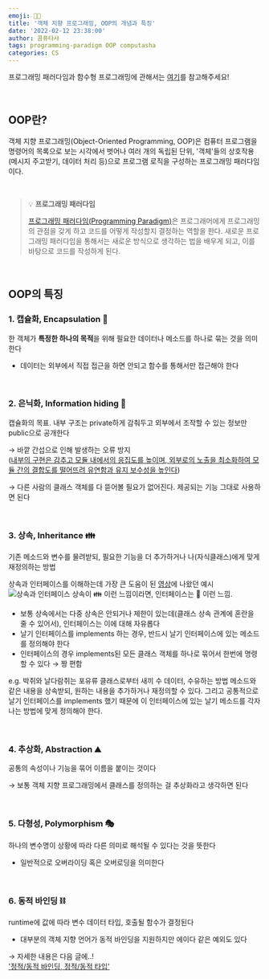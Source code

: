 ```yaml
---
emoji: 🤙🏻
title: '객체 지향 프로그래밍, OOP의 개념과 특징'
date: '2022-02-12 23:38:00'
author: 콤퓨타샤
tags: programming-paradigm OOP computasha
categories: CS
---
```


프로그래밍 패러다임과 함수형 프로그래밍에 관해서는 [여기](https://computasha.github.io/CS-functional-programming/)를 참고해주세요!

<br>

## OOP란?
객체 지향 프로그래밍(Object-Oriented Programming, OOP)은 컴퓨터 프로그램을 명령어의 목록으로 보는 시각에서 벗어나 여러 개의 독립된 단위, '객체'들의 상호작용(메시지 주고받기, 데이터 처리 등)으로 프로그램 로직을 구성하는 프로그래밍 패러다임이다. 

<br>

> 💡 **프로그래밍 패러다임**  
>
> [프로그래밍 패러다임(Programming Paradigm)](https://computasha.github.io/CS-functional-programming/)은 프로그래머에게 프로그래밍의 관점을 갖게 하고 코드를 어떻게 작성할지 결정하는 역할을 한다. 새로운 프로그래밍 패러다임을 통해서는 새로운 방식으로 생각하는 법을 배우게 되고, 이를 바탕으로 코드를 작성하게 된다.

<br>

## OOP의 특징

### 1. 캡슐화, Encapsulation 💊
한 객체가 **특정한 하나의 목적**을 위해 필요한 데이터나 메소드를 하나로 묶는 것을 의미한다 
- 데이터는 외부에서 직접 접근을 하면 안되고 함수를 통해서만 접근해야 한다

<br>

### 2. 은닉화, Information hiding 🥷 
캡슐화의 목표.
내부 구조는 private하게 감춰두고 외부에서 조작할 수 있는 정보만 public으로 공개한다 

→ 바깥 간섭으로 인해 발생하는 오류 방지  
([내부의 구현은 감추고 모듈 내에서의 응집도를 높이며, 외부로의 노출을 최소화하여 모듈 간의 결합도를 떨어뜨려 유연함과 유지 보수성을 높인다](http://wiki.hash.kr/index.php?title=객체지향_프로그래밍&mobileaction=toggle_view_desktop#.EC.83.81.EC.86.8D))  

→ 다른 사람의 클래스 객체를 다 뜯어볼 필요가 없어진다. 제공되는 기능 그대로 사용하면 된다  

<br>

### 3. 상속, Inheritance 👪
기존 메소드와 변수를 물려받되, 필요한 기능을 더 추가하거나 나(자식클래스)에게 맞게 재정의하는 방법   


상속과 인터페이스를 이해하는데 가장 큰 도움이 된 [영상](https://youtu.be/vrhIxBWSJ04)에 나왔던 예시  
![상속과 인터페이스](/inheritance-interface.png)
상속이 👪 이런 느낌이라면, 인터페이스는 👬 이런 느낌.  
- 보통 상속에서는 다중 상속은 안되거나 제한이 있는데(클래스 상속 관계에 혼란을 줄 수 있어서), 인터페이스는 이에 대해 자유롭다  
- 날기 인터페이스를 implements 하는 경우, 반드시 날기 인터페이스에 있는 메소드를 정의해야 한다
- 인터페이스의 경우 implements된 모든 클래스 객체를 하나로 묶어서 한번에 명령 할 수 있다 → 짱 편함

e.g. 박쥐와 날다람쥐는 포유류 클래스로부터 새끼 수 데이터, 수유하는 방법 메소드와 같은 내용을 상속받되, 원하는 내용을 추가하거나 재정의할 수 있다. 그리고 공통적으로 날기 인터페이스를 implements 했기 때문에 이 인터페이스에 있는 날기 메소드를 각자 나는 방법에 맞게 정의해야 한다. 

<br>

### 4. 추상화, Abstraction ⛰️
공통의 속성이나 기능을 묶어 이름을 붙이는 것이다  

→ 보통 객체 지향 프로그래밍에서 클래스를 정의하는 걸 추상화라고 생각하면 된다

<br>

### 5. 다형성, Polymorphism 🎭
하나의 변수명이 상황에 따라 다른 의미로 해석될 수 있다는 것을 뜻한다 

- 일반적으로 오버라이딩 혹은 오버로딩을 의미한다

<br>

### 6. 동적 바인딩 ⛓️
runtime에 값에 따라 변수 데이터 타입, 호출될 함수가 결정된다  

- 대부분의 객체 지향 언어가 동적 바인딩을 지원하지만 에이다 같은 예외도 있다  

→ 자세한 내용은 다음 글에..!  
['정적/동적 바인딩, 정적/동적 타입'](https://computasha.github.io/CS-dynamic-binding/)


<br><br>

```toc

```
